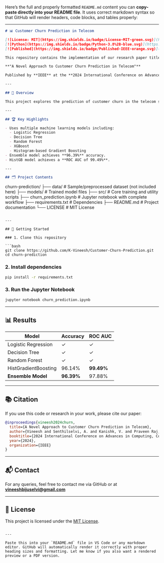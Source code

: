 Here’s the full and properly formatted `README.md` content you can **copy-paste directly into your README file**. It uses correct markdown syntax so that GitHub will render headers, code blocks, and tables properly:

---

```markdown
# 📊 Customer Churn Prediction in Telecom

[![License: MIT](https://img.shields.io/badge/License-MIT-green.svg)](https://opensource.org/licenses/MIT)
[![Python](https://img.shields.io/badge/Python-3.8%2B-blue.svg)](https://www.python.org/)
[![Published](https://img.shields.io/badge/Published-IEEE-orange.svg)](https://ieeexplore.ieee.org/)

This repository contains the implementation of our research paper titled:

**"A Novel Approach to Customer Churn Prediction in Telecom"**

Published by **IEEE** at the **2024 International Conference on Advances in Computing, Communication, and Applied Informatics (ACCAI)**.

---

## 📌 Overview

This project explores the prediction of customer churn in the telecom sector using various machine learning models. The study highlights the superior performance of the **Histogram-based Gradient Boosting (HistGB)** model and an ensemble approach that boosts overall prediction accuracy.

---

## 🏆 Key Highlights

- Uses multiple machine learning models including:
  - Logistic Regression
  - Decision Tree
  - Random Forest
  - XGBoost
  - Histogram-based Gradient Boosting
- Ensemble model achieves **96.39%** accuracy.
- HistGB model achieves a **ROC AUC of 99.49%**.

---

## 🗂️ Project Contents

```

churn-prediction/
├── data/                  # Sample/preprocessed dataset (not included here)
├── models/                # Trained model files
├── src/                   # Core training and utility scripts
├── churn\_prediction.ipynb # Jupyter notebook with complete workflow
├── requirements.txt       # Dependencies
├── README.md              # Project documentation
└── LICENSE                # MIT License

````

---

## 🚀 Getting Started

### 1. Clone this repository

```bash
git clone https://github.com/K-Vineesh/Customer-Churn-Prediction.git
cd churn-prediction
````

### 2. Install dependencies

```bash
pip install -r requirements.txt
```

### 3. Run the Jupyter Notebook

```bash
jupyter notebook churn_prediction.ipynb
```

---

## 📊 Results

| Model                | Accuracy   | ROC AUC    |
| -------------------- | ---------- | ---------- |
| Logistic Regression  | ✓          | ✓          |
| Decision Tree        | ✓          | ✓          |
| Random Forest        | ✓          | ✓          |
| HistGradientBoosting | 96.14%     | **99.49%** |
| **Ensemble Model**   | **96.39%** | 97.88%     |

---

## 📚 Citation

If you use this code or research in your work, please cite our paper:

```bibtex
@inproceedings{vineesh2024churn,
  title={A Novel Approach to Customer Churn Prediction in Telecom},
  author={Vineesh and Senthilselvi, A. and Kanishk, V. and Praveen Raj, A.},
  booktitle={2024 International Conference on Advances in Computing, Communication, and Applied Informatics (ACCAI)},
  year={2024},
  organization={IEEE}
}
```

---

## 📬 Contact

For any queries, feel free to contact me via GitHub or at **[vineeshbijuselvi@gmail.com](mailto:vineeshbijuselvi@gmail.com)**

---

## 🧾 License

This project is licensed under the [MIT License](LICENSE).

```

---

Paste this into your `README.md` file in VS Code or any markdown editor. GitHub will automatically render it correctly with proper heading sizes and formatting. Let me know if you also want a rendered preview or a PDF version.
```
